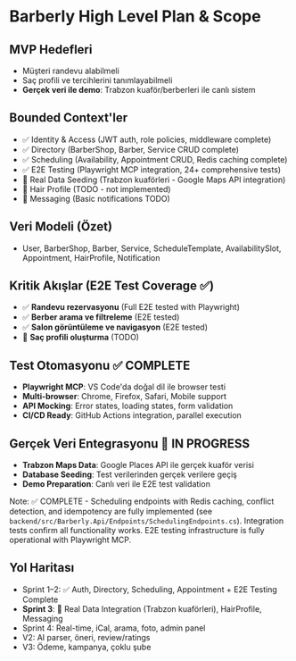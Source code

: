 # Barberly High Level Plan & Scope

## MVP Hedefleri

- Müşteri randevu alabilmeli
- Saç profili ve tercihlerini tanımlayabilmeli
- **Gerçek veri ile demo**: Trabzon kuaför/berberleri ile canlı sistem

## Bounded Context'ler

- ✅ Identity & Access (JWT auth, role policies, middleware complete)
- ✅ Directory (BarberShop, Barber, Service CRUD complete)
- ✅ Scheduling (Availability, Appointment CRUD, Redis caching complete)
- ✅ E2E Testing (Playwright MCP integration, 24+ comprehensive tests)
- 🔄 Real Data Seeding (Trabzon kuaförleri - Google Maps API integration)
- 🚧 Hair Profile (TODO - not implemented)
- 🚧 Messaging (Basic notifications TODO)

## Veri Modeli (Özet)

- User, BarberShop, Barber, Service, ScheduleTemplate, AvailabilitySlot, Appointment, HairProfile, Notification

## Kritik Akışlar (E2E Test Coverage ✅)

- ✅ **Randevu rezervasyonu** (Full E2E tested with Playwright)
- ✅ **Berber arama ve filtreleme** (E2E tested)
- ✅ **Salon görüntüleme ve navigasyon** (E2E tested)
- 🔄 **Saç profili oluşturma** (TODO)

## Test Otomasyonu ✅ **COMPLETE**

- **Playwright MCP**: VS Code'da doğal dil ile browser testi
- **Multi-browser**: Chrome, Firefox, Safari, Mobile support
- **API Mocking**: Error states, loading states, form validation
- **CI/CD Ready**: GitHub Actions integration, parallel execution

## Gerçek Veri Entegrasyonu 🔄 **IN PROGRESS**

- **Trabzon Maps Data**: Google Places API ile gerçek kuaför verisi
- **Database Seeding**: Test verilerinden gerçek verilere geçiş
- **Demo Preparation**: Canlı veri ile E2E test validation

Note: ✅ COMPLETE - Scheduling endpoints with Redis caching, conflict detection, and idempotency are fully implemented (see `backend/src/Barberly.Api/Endpoints/SchedulingEndpoints.cs`). Integration tests confirm all functionality works. E2E testing infrastructure is fully operational with Playwright MCP.

## Yol Haritası

- Sprint 1–2: ✅ Auth, Directory, Scheduling, Appointment + E2E Testing Complete
- **Sprint 3**: 🔄 Real Data Integration (Trabzon kuaförleri), HairProfile, Messaging
- Sprint 4: Real-time, iCal, arama, foto, admin panel
- V2: AI parser, öneri, review/ratings
- V3: Ödeme, kampanya, çoklu şube
